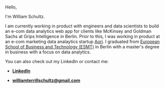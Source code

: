 Hello,

I'm William Schultz.

I am currently working in product with engineers and data scientists to build an e-com data analytics web app for clients like 
McKinsey and Goldman Sachs at Grips Intelligence in Berlin. Prior to this, I was working in product at an e-com 
marketing data analaytics startup [Aori](https://aori.com/). I graduated from [European School of Business and Technology (ESMT)](https://esmt.berlin/de) in Berlin with a master's degree in business with a focus on data analytics.

You can also check out my LinkedIn or contact me:

- **[LinkedIn](https://www.linkedin.com/in/william-schultz/)**

- **[williamterrillschultz@gmail.com](mailto:williamterrillschultz@gmail.com)**
